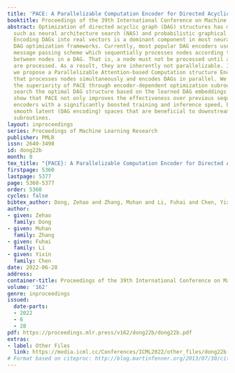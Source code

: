 ```yaml
---
title: 'PACE: A Parallelizable Computation Encoder for Directed Acyclic Graphs'
booktitle: Proceedings of the 39th International Conference on Machine Learning
abstract: Optimization of directed acyclic graph (DAG) structures has many applications,
  such as neural architecture search (NAS) and probabilistic graphical model learning.
  Encoding DAGs into real vectors is a dominant component in most neural-network-based
  DAG optimization frameworks. Currently, most popular DAG encoders use an asynchronous
  message passing scheme which sequentially processes nodes according to the dependency
  between nodes in a DAG. That is, a node must not be processed until all its predecessors
  are processed. As a result, they are inherently not parallelizable. In this work,
  we propose a Parallelizable Attention-based Computation structure Encoder (PACE)
  that processes nodes simultaneously and encodes DAGs in parallel. We demonstrate
  the superiority of PACE through encoder-dependent optimization subroutines that
  search the optimal DAG structure based on the learned DAG embeddings. Experiments
  show that PACE not only improves the effectiveness over previous sequential DAG
  encoders with a significantly boosted training and inference speed, but also generates
  smooth latent (DAG encoding) spaces that are beneficial to downstream optimization
  subroutines.
layout: inproceedings
series: Proceedings of Machine Learning Research
publisher: PMLR
issn: 2640-3498
id: dong22b
month: 0
tex_title: "{PACE}: A Parallelizable Computation Encoder for Directed Acyclic Graphs"
firstpage: 5360
lastpage: 5377
page: 5360-5377
order: 5360
cycles: false
bibtex_author: Dong, Zehao and Zhang, Muhan and Li, Fuhai and Chen, Yixin
author:
- given: Zehao
  family: Dong
- given: Muhan
  family: Zhang
- given: Fuhai
  family: Li
- given: Yixin
  family: Chen
date: 2022-06-28
address:
container-title: Proceedings of the 39th International Conference on Machine Learning
volume: '162'
genre: inproceedings
issued:
  date-parts:
  - 2022
  - 6
  - 28
pdf: https://proceedings.mlr.press/v162/dong22b/dong22b.pdf
extras:
- label: Other Files
  link: https://media.icml.cc/Conferences/ICML2022/other_files/dong22b-supp.zip
# Format based on citeproc: http://blog.martinfenner.org/2013/07/30/citeproc-yaml-for-bibliographies/
---
```

